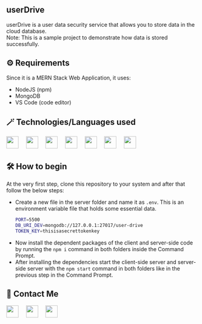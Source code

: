 ## userDrive
userDrive is a user data security service that allows you to store data in the cloud database.
<br>
Note: This is a sample project to demonstrate how data is stored successfully.

## ⚙️ Requirements
Since it is a MERN Stack Web Application, it uses:
* NodeJS (npm)
* MongoDB
* VS Code (code editor)

## 🪄 Technologies/Languages used
<p float="left">
<img height="32" width="32" src="https://cdn.simpleicons.org/react/" />&nbsp;&nbsp;&nbsp;&nbsp;
<img height="32" width="32" src="https://cdn.simpleicons.org/express/" />&nbsp;&nbsp;&nbsp;&nbsp;
<img height="32" width="32" src="https://cdn.simpleicons.org/mongodb/" />&nbsp;&nbsp;&nbsp;&nbsp;
<img height="32" width="32" src="https://cdn.simpleicons.org/npm/" />&nbsp;&nbsp;&nbsp;&nbsp;
<img height="32" width="32" src="https://cdn.simpleicons.org/node.js/" />&nbsp;&nbsp;&nbsp;&nbsp;
<img height="32" width="32" src="https://cdn.simpleicons.org/jsonwebtokens/" />&nbsp;&nbsp;&nbsp;&nbsp;
<img height="32" width="32" src="https://cdn.simpleicons.org/css3/" />&nbsp;&nbsp;&nbsp;&nbsp;
</p>

## 🛠️ How to begin
At the very first step, clone this repository to your system and after that follow the below steps:
* Create a new file in the server folder and name it as ```.env```. This is an environment variable file that holds some essential data.
  ```bash
  PORT=5500
  DB_URI_DEV=mongodb://127.0.0.1:27017/user-drive
  TOKEN_KEY=thisisasecrettokenkey
  ```
* Now install the dependent packages of the client and server-side code by running the ```npm i``` command in both folders inside the Command Prompt.
* After installing the dependencies start the client-side server and server-side server with the ```npm start``` command in both folders like in the previous step in the Command Prompt.

## 🙌 Contact Me
[<img height="32" width="32" src="https://cdn.simpleicons.org/linkedin" />](https://www.linkedin.com/in/vivek-vaish-bb5803257/)&nbsp;&nbsp;&nbsp;&nbsp;
[<img height="32" width="32" src="https://cdn.simpleicons.org/instagram" />](https://www.instagram.com/v.codr/)&nbsp;&nbsp;&nbsp;&nbsp;
[<img height="32" width="32" src="https://cdn.simpleicons.org/mail.ru" />](https://vivekv634.github.io/Portfolio/)&nbsp;&nbsp;&nbsp;&nbsp;
